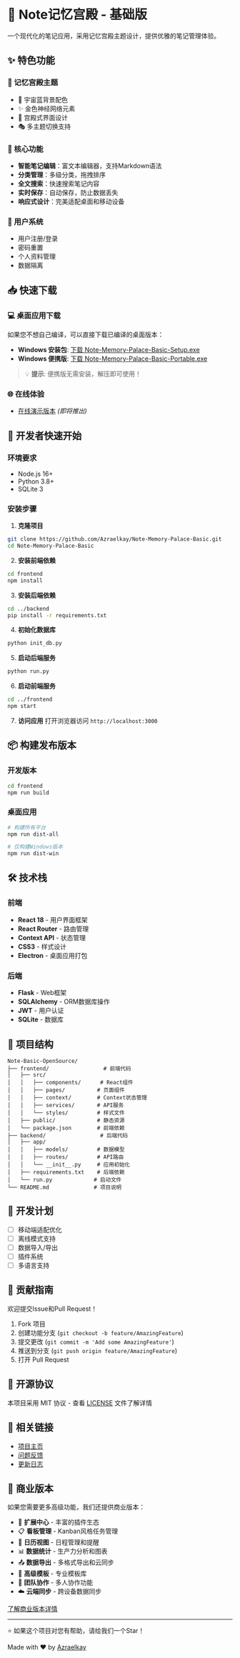 # 🏰 Note记忆宫殿 - 基础版

一个现代化的笔记应用，采用记忆宫殿主题设计，提供优雅的笔记管理体验。

## ✨ 特色功能

### 🎨 记忆宫殿主题
- 🌌 宇宙蓝背景配色
- ✨ 金色神经网络元素
- 🏰 宫殿式界面设计
- 🎭 多主题切换支持

### 📝 核心功能
- **智能笔记编辑**：富文本编辑器，支持Markdown语法
- **分类管理**：多级分类，拖拽排序
- **全文搜索**：快速搜索笔记内容
- **实时保存**：自动保存，防止数据丢失
- **响应式设计**：完美适配桌面和移动设备

### 🔐 用户系统
- 用户注册/登录
- 密码重置
- 个人资料管理
- 数据隔离

## 📥 快速下载

### 💻 桌面应用下载
如果您不想自己编译，可以直接下载已编译的桌面版本：

- **Windows 安装包**: [下载 Note-Memory-Palace-Basic-Setup.exe](https://github.com/Azraelkay/Note-Memory-Palace-Basic/releases/latest/download/Note-Memory-Palace-Basic-Setup.exe)
- **Windows 便携版**: [下载 Note-Memory-Palace-Basic-Portable.exe](https://github.com/Azraelkay/Note-Memory-Palace-Basic/releases/latest/download/Note-Memory-Palace-Basic-Portable.exe)

> 💡 **提示**: 便携版无需安装，解压即可使用！

### 🌐 在线体验
- [在线演示版本](https://azraelkay.github.io/Note-Memory-Palace-Basic) *(即将推出)*

## 🚀 开发者快速开始

### 环境要求
- Node.js 16+
- Python 3.8+
- SQLite 3

### 安装步骤

1. **克隆项目**
```bash
git clone https://github.com/Azraelkay/Note-Memory-Palace-Basic.git
cd Note-Memory-Palace-Basic
```

2. **安装前端依赖**
```bash
cd frontend
npm install
```

3. **安装后端依赖**
```bash
cd ../backend
pip install -r requirements.txt
```

4. **初始化数据库**
```bash
python init_db.py
```

5. **启动后端服务**
```bash
python run.py
```

6. **启动前端服务**
```bash
cd ../frontend
npm start
```

7. **访问应用**
打开浏览器访问 `http://localhost:3000`

## 📦 构建发布版本

### 开发版本
```bash
cd frontend
npm run build
```

### 桌面应用
```bash
# 构建所有平台
npm run dist-all

# 仅构建Windows版本
npm run dist-win
```

## 🛠️ 技术栈

### 前端
- **React 18** - 用户界面框架
- **React Router** - 路由管理
- **Context API** - 状态管理
- **CSS3** - 样式设计
- **Electron** - 桌面应用打包

### 后端
- **Flask** - Web框架
- **SQLAlchemy** - ORM数据库操作
- **JWT** - 用户认证
- **SQLite** - 数据库

## 📁 项目结构

```
Note-Basic-OpenSource/
├── frontend/                 # 前端代码
│   ├── src/
│   │   ├── components/      # React组件
│   │   ├── pages/          # 页面组件
│   │   ├── context/        # Context状态管理
│   │   ├── services/       # API服务
│   │   └── styles/         # 样式文件
│   ├── public/             # 静态资源
│   └── package.json        # 前端依赖
├── backend/                 # 后端代码
│   ├── app/
│   │   ├── models/         # 数据模型
│   │   ├── routes/         # API路由
│   │   └── __init__.py     # 应用初始化
│   ├── requirements.txt    # 后端依赖
│   └── run.py             # 启动文件
└── README.md              # 项目说明
```

## 🎯 开发计划

- [ ] 移动端适配优化
- [ ] 离线模式支持
- [ ] 数据导入/导出
- [ ] 插件系统
- [ ] 多语言支持

## 🤝 贡献指南

欢迎提交Issue和Pull Request！

1. Fork 项目
2. 创建功能分支 (`git checkout -b feature/AmazingFeature`)
3. 提交更改 (`git commit -m 'Add some AmazingFeature'`)
4. 推送到分支 (`git push origin feature/AmazingFeature`)
5. 打开 Pull Request

## 📄 开源协议

本项目采用 MIT 协议 - 查看 [LICENSE](LICENSE) 文件了解详情

## 🔗 相关链接

- [项目主页](https://github.com/Azraelkay/Note-Memory-Palace-Basic)
- [问题反馈](https://github.com/Azraelkay/Note-Memory-Palace-Basic/issues)
- [更新日志](CHANGELOG.md)

## 💎 商业版本

如果您需要更多高级功能，我们还提供商业版本：

- 🧩 **扩展中心** - 丰富的插件生态
- 📋 **看板管理** - Kanban风格任务管理
- 📅 **日历视图** - 日程管理和提醒
- 📊 **数据统计** - 生产力分析和图表
- 📤 **数据导出** - 多格式导出和云同步
- 🎯 **高级模板** - 专业模板库
- 👥 **团队协作** - 多人协作功能
- ☁️ **云端同步** - 跨设备数据同步

[了解商业版本详情](https://your-website.com)

---

⭐ 如果这个项目对您有帮助，请给我们一个Star！

Made with ❤️ by [Azraelkay](https://github.com/Azraelkay)
